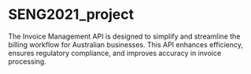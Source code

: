 # SENG2021_project
The Invoice Management API is designed to simplify and streamline the billing workflow for Australian businesses. This API enhances efficiency, ensures regulatory compliance, and improves accuracy in invoice processing.
